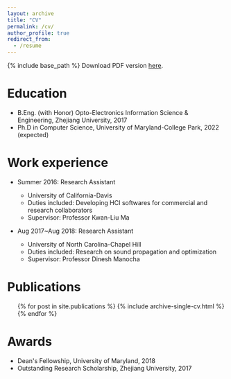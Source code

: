 ```yaml
---
layout: archive
title: "CV"
permalink: /cv/
author_profile: true
redirect_from:
  - /resume
---
```


{% include base_path %}
Download PDF version [here](../files/resume.pdf).

Education
======
* B.Eng. (with Honor) Opto-Electronics Information Science & Engineering, Zhejiang University, 2017
* Ph.D in Computer Science, University of Maryland-College Park, 2022 (expected)

Work experience
======
* Summer 2016: Research Assistant
  * University of California-Davis
  * Duties included: Developing HCI softwares for commercial and research collaborators
  * Supervisor: Professor Kwan-Liu Ma

* Aug 2017~Aug 2018: Research Assistant
  * University of North Carolina-Chapel Hill
  * Duties included: Research on sound propagation and optimization
  * Supervisor: Professor Dinesh Manocha

Publications
======
  <ul>{% for post in site.publications %}
    {% include archive-single-cv.html %}
  {% endfor %}</ul>
  
Awards
======
* Dean's Fellowship, University of Maryland, 2018
* Outstanding Research Scholarship, Zhejiang University, 2017
